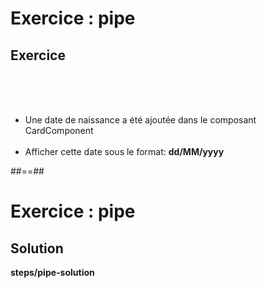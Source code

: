 <!-- .slide: class="exercice" -->
# Exercice : pipe
## Exercice
<br><br><br>

- Une date de naissance a été ajoutée dans le composant CardComponent<br><br>
- Afficher cette date sous le format: <b>dd/MM/yyyy</b>

##==##

<!-- .slide: class="exercice full-center" -->
# Exercice : pipe
## Solution
<b>steps/pipe-solution</b>
